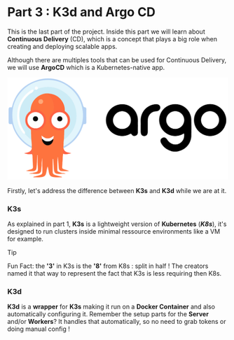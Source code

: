 # Part 3 : K3d and Argo CD

This is the last part of the project. Inside this part we will learn about **Continuous Delivery** (CD), which is a concept that plays a big role when creating and deploying scalable apps.

Although there are multiples tools that can be used for Continuous Delivery, we will use **ArgoCD** which is a Kubernetes-native app.

![ARGOCD](../docs/p3/argocd.png)

Firstly, let's address the difference between **K3s** and **K3d** while we are at it.

### K3s
As explained in part 1, **K3s** is a lightweight version of **Kubernetes** (***K8s***), it's designed to run clusters inside minimal ressource environments like a VM for example.
> [!TIP]
> Fun Fact: the **'3'** in K3s is the **'8'** from K8s : split in half !
> The creators named it that way to represent the fact that K3s is less requiring then K8s.

### K3d
**K3d** is a **wrapper** for **K3s** making it run on a **Docker Container** and also automatically configuring it. Remember the setup parts for the **Server** and/or **Workers**? It handles that automatically, so no need to grab tokens or doing manual config !

